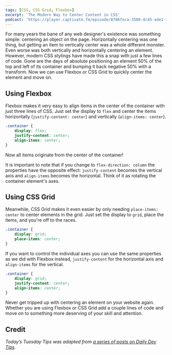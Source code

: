 ```yaml
---
tags: [CSS, CSS Grid, Flexbox]
excerpt: 'The Modern Way to Center Content in CSS'
podcast: 'https://player.captivate.fm/episode/8786feca-3500-4c45-ade1-1b13fa1b8782'
---
```


For many years the bane of any web designer's existence was something simple: centering an object on the page. Horizontally centering was one thing, but getting an item to vertically center was a whole different monster. Even worse was both vertically and horizontally centering an element. However, modern CSS stylings have made this a snap with just a few lines of code. Gone are the days of absolute positioning an element 50% of the top and left of its container and bumping it back negative 50% with a transform. Now we can use Flexbox or CSS Grid to quickly center the element and move on.

## Using Flexbox

Flexbox makes it very easy to align items in the center of the container with just three lines of CSS. Just set the display to `flex` and center the items horizontally (`justify-content: center`) and vertically (`align-items: center`).

``` css
.container {
    display: flex;
    justify-content: center;
    align-items: center;
}
```

Now all items originate from the center of the container!

It is important to note that if you change to `flex-direction: column` the properties have the opposite effect: `justify-content` becomes the vertical axis and `align-items` becomes the horizontal. Think of it as rotating the container element's axes.

## Using CSS Grid

Meanwhile, CSS Grid makes it even easier by only needing `place-items: center` to center elements in the grid. Just set the display to `grid`, place the items, and you're off to the races.

``` css
.container {
    display: grid;
    place-items: center;
}
```

If you want to control the individual axes you can use the same properties as we did with Flexbox instead, `justify-content` for the horizontal axis and `align-items` for the vertical.

``` css
.container {
    display: grid;
    justify-content: center;
    align-items: center;
}
```

Never get tripped up with centering an element on your website again. Whether you are using Flexbox or CSS Grid add a couple lines of code and move on to something more deserving of your skill and attention.

## Credit

_Today’s Tuesday Tips was adapted from [a series of posts on Daily Dev Tips](https://daily-dev-tips.com/posts/css-grid-most-easy-center-vertical-and-horizontal/)._